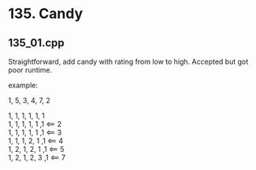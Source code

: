 # 135. Candy

## 135_01.cpp
Straightforward, add candy with rating from low to high. Accepted but got poor runtime.

example:

1, 5, 3, 4, 7, 2

1, 1, 1, 1, 1, 1  
1, 1, 1, 1, 1 ,1 <== 2  
1, 1, 1, 1, 1 ,1 <== 3  
1, 1, 1, 2, 1 ,1 <== 4  
1, 2, 1, 2, 1 ,1 <== 5  
1, 2, 1, 2, 3 ,1 <== 7  

